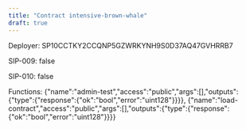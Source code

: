 ```yaml
---
title: "Contract intensive-brown-whale"
draft: true
---
```

Deployer: SP10CCTKY2CCQNP5GZWRKYNH9S0D37AQ47GVHRRB7

SIP-009: false

SIP-010: false

Functions:
{"name":"admin-test","access":"public","args":[],"outputs":{"type":{"response":{"ok":"bool","error":"uint128"}}}}, {"name":"load-contract","access":"public","args":[],"outputs":{"type":{"response":{"ok":"bool","error":"uint128"}}}}
